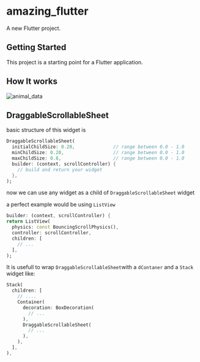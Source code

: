 # amazing_flutter

A new Flutter project.

## Getting Started

This project is a starting point for a Flutter application.

## How It works

![animal_data](https://user-images.githubusercontent.com/85408038/163686739-cc57132f-b747-4127-8564-547034c56be4.gif)

## DraggableScrollableSheet

basic structure of this widget is

```dart
DraggableScrollableSheet(
  initialChildSize: 0.20,              // range between 0.0 - 1.0
  minChildSize: 0.20,                  // range between 0.0 - 1.0
  maxChildSize: 0.8,                   // range between 0.0 - 1.0
  builder: (context, scrollController) {
    // build and return your widget
  },
);
```

now we can use any widget as a child of ```DraggableScrollableSheet``` widget

a perfect example would be using ```ListView```

```dart
builder: (context, scrollController) {
return ListView(
  physics: const BouncingScrollPhysics(),
  controller: scrollController,
  children: [
    // ...
  ],
);
```

It is usefull to wrap ```DraggableScrollableSheet```with a ```dContaner``` and a ```Stack``` widget like:

```dart
Stack(
  children: [
    // ....
    Container(
      decoration: BoxDecoration(
        // ...
      ),
      DraggableScrollableSheet(
        // ...
      ),
    ),
  ],
),
```
